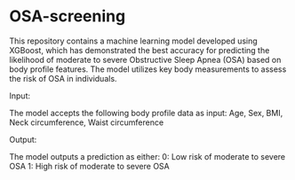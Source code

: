 # OSA-screening
This repository contains a machine learning model developed using XGBoost, 
which has demonstrated the best accuracy for predicting the likelihood of 
moderate to severe Obstructive Sleep Apnea (OSA) based on body profile features.
The model utilizes key body measurements to assess the risk of OSA in individuals.

Input:

The model accepts the following body profile data as input:
Age, Sex, BMI, Neck circumference, Waist circumference

Output:

The model outputs a prediction as either:
0: Low risk of moderate to severe OSA
1: High risk of moderate to severe OSA
